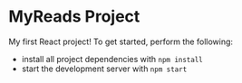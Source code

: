 # MyReads Project

My first React project!  To get started, perform the following:

* install all project dependencies with `npm install`
* start the development server with `npm start`

